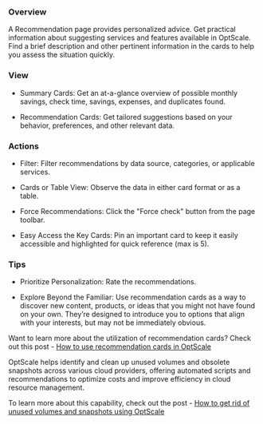 ### **Overview**

A Recommendation page provides personalized advice. Get practical information about suggesting services and features available in OptScale. Find a brief description and other pertinent information in the cards to help you assess the situation quickly.

### **View**

- Summary Cards: Get an at-a-glance overview of possible monthly savings, check time, savings, expenses, and duplicates found.

- Recommendation Cards: Get tailored suggestions based on your behavior, preferences, and other relevant data.

### **Actions**

- Filter: Filter recommendations by data source, categories, or applicable services.

- Cards or Table View: Observe the data in either card format or as a table.

- Force Recommendations: Click the "Force check" button from the page toolbar. 

- Easy Access the Key Cards: Pin an important card to keep it easily accessible and highlighted for quick reference (max is 5).

### **Tips**

- Prioritize Personalization: Rate the recommendations.

- Explore Beyond the Familiar: Use recommendation cards as a way to discover new content, products, or ideas that you might not have found on your own. They’re designed to introduce you to options that align with your interests, but may not be immediately obvious.

Want to learn more about the utilization of recommendation cards? Check out this post - [How to use recommendation cards in OptScale](https://hystax.com/how-to-use-recommendation-cards-in-optscale/)

OptScale helps identify and clean up unused volumes and obsolete snapshots across various cloud providers, offering automated scripts and recommendations to optimize costs and improve efficiency in cloud resource management.

To learn more about this capability, check out the post - [How to get rid of unused volumes and snapshots using OptScale](https://hystax.com/how-to-get-rid-of-unused-volumes-and-snapshots-using-optscale/)